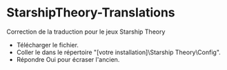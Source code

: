 # StarshipTheory-Translations
Correction de la traduction pour le jeux Starship Theory

- Télécharger le fichier.
- Coller le dans le répertoire "[votre installation]\Starship Theory\Config\".
- Répondre Oui pour écraser l'ancien.
